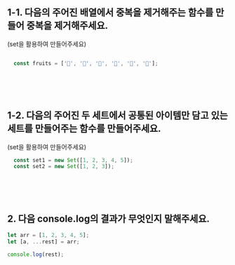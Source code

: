 ## 1-1. 다음의 주어진 배열에서 중복을 제거해주는 함수를 만들어 중복을 제거해주세요.
(set을 활용하여 만들어주세요)

```jsx

  const fruits = ['🍌', '🍎', '🍇', '🍌', '🍎', '🍑'];

```

<br/>
<br/>
<br/>

## 1-2. 다음의 주어진 두 세트에서 공통된 아이템만 담고 있는 세트를 만들어주는 함수를 만들어주세요.
(set을 활용하여 만들어주세요)

```jsx
  const set1 = new Set([1, 2, 3, 4, 5]);
  const set2 = new Set([1, 2, 3]);
```

<br/>
<br/>
<br/>


## 2. 다음 console.log의 결과가 무엇인지 말해주세요.

```jsx
let arr = [1, 2, 3, 4, 5];
let [a, ...rest] = arr;

console.log(rest);

```